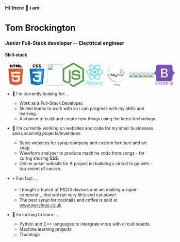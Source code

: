 ### Hi there 👋 i am

<h1> Tom Brockington </h1>

### Junior Full-Stack developer -- Electrical engineer

<h4> Skill-stack </h4>
<div style="display:flex; align-items:center;">
<img src='./html5.svg' width='70px'>
<img src='./css3.svg' width='70px'>
<img src='https://upload.wikimedia.org/wikipedia/commons/thumb/d/d4/Javascript-shield.svg/595px-Javascript-shield.svg.png?20180912181046' width='50px' height='70'>
<img src='./nodejs.svg' width='70px'>
<img src='./react.svg' width='70px'>
<img src='./sql.png' width='80px'>
<img src='https://www.freelogovectors.net/wp-content/uploads/2022/01/prisma_logo-freelogovectors.net_.png)' width='70px' >

<img src='https://camo.githubusercontent.com/8be7d9a0b7b1ca4bae5db3cf0b5898b92aaf39cf1d0885c67676807fa8f87aa1/68747470733a2f2f63646e2e69636f6e2d69636f6e732e636f6d2f69636f6e73322f323639392f504e472f3531322f657870726573736a735f6c6f676f5f69636f6e5f3136393138352e706e67' width='70px' >
<img src='https://camo.githubusercontent.com/2717985f26463c118a5e93fd5ab74cbafe4dd5c9e9a9ca4bf2af249baf4d92a7/68747470733a2f2f75706c6f61642e77696b696d656469612e6f72672f77696b6970656469612f636f6d6d6f6e732f7468756d622f322f32392f506f737467726573716c5f656c657068616e742e7376672f3132303070782d506f737467726573716c5f656c657068616e742e7376672e706e67' width='70px' >
<img src='https://camo.githubusercontent.com/fbfcb9e3dc648adc93bef37c718db16c52f617ad055a26de6dc3c21865c3321d/68747470733a2f2f7777772e766563746f726c6f676f2e7a6f6e652f6c6f676f732f6769742d73636d2f6769742d73636d2d69636f6e2e737667' width='70px'>
<img src='https://camo.githubusercontent.com/394ba38797d83799a16f1cb2fd3fc8f607b9fb116f49cf1e1b64eacff9844602/68747470733a2f2f75706c6f61642e77696b696d656469612e6f72672f77696b6970656469612f636f6d6d6f6e732f7468756d622f642f64352f5461696c77696e645f4353535f4c6f676f2e7376672f3230343870782d5461696c77696e645f4353535f4c6f676f2e7376672e706e67' width='70px'>
<img src='./bootstrap.svg' width='70px'>

</div>

- 👀 I'm currently looking for:...
  - Work as a Full-Stack Developer.
  - Skilled teams to work with so i can progress with my skills and learning.
  - A chance to build and create new things using the latest technology.

- 🔭 I’m currently working on websites and code for my small businesses and upcoming projects/inventions.
  - Sales websites for syrup company and custom furniture and art shop.
  - Waveform analyser to produce machine code from songs - for curing snoring $$$.
  - Online poker website for A project im building a circuit to go with - top secret of course.
  
- ⚡ Fun fact: ...
  - I bought a bunch of PS2/3 devices and am making a super computer... that will run very little and eat power. 
  - The best syrup for cocktails and coffee is sold at www.wervings.co.uk 

- 🌱 Im looking to learn: ...
  - Python and C++ languages to intergrate more with circuit boards. 
  - Machine learning projects
  - Thundaga 
<!--
**webdesignbytom/webdesignbytom** is a ✨ _special_ ✨ repository because its `README.md` (this file) appears on your GitHub profile.

Here are some ideas to get you started:

-  I’m currently learning ...
- 👯 I’m looking to collaborate on ...
- 🤔 I’m looking for help with ...
- 💬 Ask me about ...
- 📫 How to reach me: ...
- 😄 Pronouns: ...
-->
